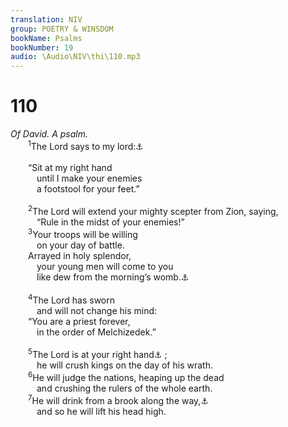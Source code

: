 ```yaml
---
translation: NIV
group: POETRY & WINSDOM
bookName: Psalms 
bookNumber: 19
audio: \Audio\NIV\thi\110.mp3
---
```


<div class="title"><h1>110</h1><i>Of David. A psalm.</i></div>
<span class="verse thi_110_1">  <sup>1</sup>The Lord says to my lord:<a data-toggle="tooltip" data-placement="bottom" title="Or Lord">⚓</a><br/><br/>  “Sit at my right hand <br/>   until I make your enemies <br/>   a footstool for your feet.” <br/><br/></span>
<span class="verse thi_110_2">  <sup>2</sup>The Lord will extend your mighty scepter from Zion, saying, <br/>   “Rule in the midst of your enemies!” <br/></span>
<span class="verse thi_110_3">  <sup>3</sup>Your troops will be willing <br/>   on your day of battle. <br/>  Arrayed in holy splendor, <br/>   your young men will come to you <br/>   like dew from the morning’s womb.<a data-toggle="tooltip" data-placement="bottom" title="The meaning of the Hebrew for this sentence is uncertain.">⚓</a><br/><br/></span>
<span class="verse thi_110_4">  <sup>4</sup>The Lord has sworn <br/>   and will not change his mind: <br/>  “You are a priest forever, <br/>   in the order of Melchizedek.” <br/><br/></span>
<span class="verse thi_110_5">  <sup>5</sup>The Lord is at your right hand<a data-toggle="tooltip" data-placement="bottom" title="Or My lord is at your right hand, Lord">⚓</a> ; <br/>   he will crush kings on the day of his wrath. <br/></span>
<span class="verse thi_110_6">  <sup>6</sup>He will judge the nations, heaping up the dead <br/>   and crushing the rulers of the whole earth. <br/></span>
<span class="verse thi_110_7">  <sup>7</sup>He will drink from a brook along the way,<a data-toggle="tooltip" data-placement="bottom" title="The meaning of the Hebrew for this clause is uncertain.">⚓</a><br/>   and so he will lift his head high. <br/></span>
